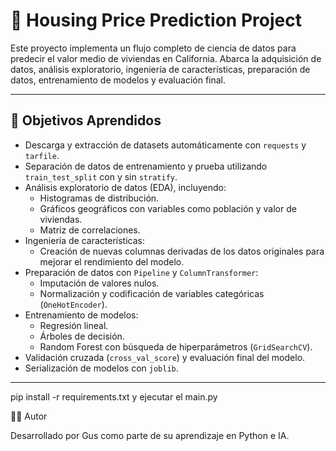 # 🏡 Housing Price Prediction Project

Este proyecto implementa un flujo completo de ciencia de datos para predecir el valor medio de viviendas en California. Abarca la adquisición de datos, análisis exploratorio, ingeniería de características, preparación de datos, entrenamiento de modelos y evaluación final.

---

## 📌 Objetivos Aprendidos

- Descarga y extracción de datasets automáticamente con `requests` y `tarfile`.
- Separación de datos de entrenamiento y prueba utilizando `train_test_split` con y sin `stratify`.
- Análisis exploratorio de datos (EDA), incluyendo:
  - Histogramas de distribución.
  - Gráficos geográficos con variables como población y valor de viviendas.
  - Matriz de correlaciones.
- Ingeniería de características:
  - Creación de nuevas columnas derivadas de los datos originales para mejorar el rendimiento del modelo.
- Preparación de datos con `Pipeline` y `ColumnTransformer`:
  - Imputación de valores nulos.
  - Normalización y codificación de variables categóricas (`OneHotEncoder`).
- Entrenamiento de modelos:
  - Regresión lineal.
  - Árboles de decisión.
  - Random Forest con búsqueda de hiperparámetros (`GridSearchCV`).
- Validación cruzada (`cross_val_score`) y evaluación final del modelo.
- Serialización de modelos con `joblib`.

---

pip install -r requirements.txt y ejecutar el main.py

🧑‍💻 Autor

Desarrollado por Gus como parte de su aprendizaje en Python e IA.
